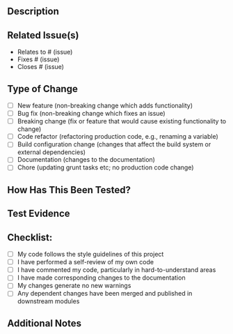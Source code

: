 ## Description
<!--- Provide a general summary of your changes in the Title above -->

## Related Issue(s)
<!--- This project only accepts pull requests related to open issues -->
<!--- If suggesting a new feature or change, please discuss it in an issue first -->
<!--- If fixing a bug, there should be an issue describing it with steps to reproduce -->
<!--- Please link to the issue using one of the below options: -->
- Relates to # (issue)
- Fixes # (issue)
- Closes # (issue)

## Type of Change

- [ ] New feature (non-breaking change which adds functionality)
- [ ] Bug fix (non-breaking change which fixes an issue)
- [ ] Breaking change (fix or feature that would cause existing functionality to change)
- [ ] Code refactor (refactoring production code, e.g., renaming a variable)
- [ ] Build configuration change (changes that affect the build system or external dependencies)
- [ ] Documentation (changes to the documentation)
- [ ] Chore (updating grunt tasks etc; no production code change)

## How Has This Been Tested?
<!--- Please describe in detail how you tested your changes. -->
<!--- Include details of your testing environment, tests ran to see how -->
<!--- your change affects existing areas of the code, etc. -->

## Test Evidence
<!--- Provide any screenshots, GIFs, or screen recordings that capture the new behavior of the change if applicable -->

## Checklist:
- [ ] My code follows the style guidelines of this project
- [ ] I have performed a self-review of my own code
- [ ] I have commented my code, particularly in hard-to-understand areas
- [ ] I have made corresponding changes to the documentation
- [ ] My changes generate no new warnings
- [ ] Any dependent changes have been merged and published in downstream modules

## Additional Notes
<!--- Any additional notes you have for reviewers -->
